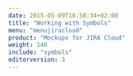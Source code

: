 ```yaml
---
date: 2015-05-09T16:58:34+02:00
title: "Working with Symbols"
menu: "menujiracloud"
product: "Mockups for JIRA Cloud"
weight: 140
include: "symbols"
editorversion: 3
---
```


